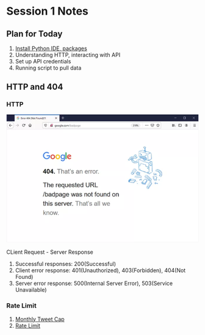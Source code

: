 # Session 1 Notes

## Plan for Today
1. [Install Python IDE, packages](Developer_Account.md)
2. Understanding HTTP, interacting with API
3. Set up API credentials
4. Running script to pull data


## HTTP and 404

### HTTP
![404](source/google404.webp)

CLient Request - Server Response
1. Successful responses: 200(Successful)
2. Client error response: 401(Unauthorized), 403(Forbidden), 404(Not Found)
3. Server error response: 500(Internal Server Error), 503(Service Unavailable)

### Rate Limit
1. [Monthly Tweet Cap](https://developer.twitter.com/en/portal/dashboard)
2. [Rate Limit](https://developer.twitter.com/en/portal/products)
